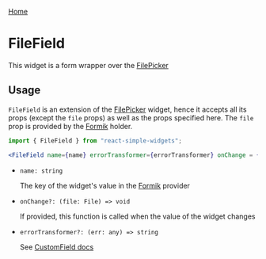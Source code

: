 [Home](../../../README.md)

# FileField

This widget is a form wrapper over the [FilePicker](../file-picker/usage.md)

## Usage

`FileField` is an extension of the [FilePicker](../file-picker/usage.md) widget, hence it accepts
all its props (except the `file` props) as well as the props specified here. The `file` prop is
provided by the [Formik](https://jaredpalmer.com/formik/) holder.

```jsx
import { FileField } from "react-simple-widgets";

<FileField name={name} errorTransformer={errorTransformer} onChange = {onChange} />
```

-   `name: string`

    The key of the widget's value in the [Formik](https://jaredpalmer.com/formik/) provider

-   `onChange?: (file: File) => void`

    If provided, this function is called when the value of the widget changes

-   `errorTransformer?: (err: any) => string`

    See [CustomField docs](../custom-field/usage.md)
